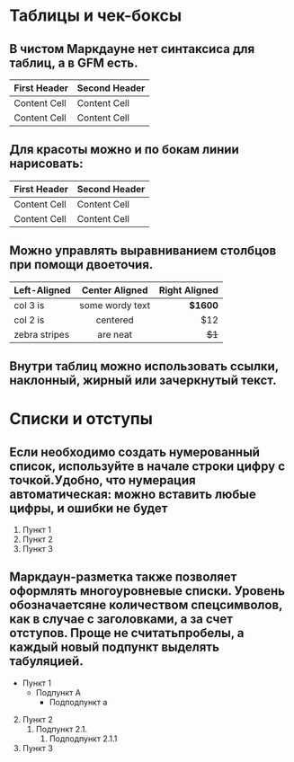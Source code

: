 # Таблицы и чек-боксы

## В чистом Маркдауне нет синтаксиса для таблиц, а в GFM есть.
First Header | Second Header
------------- | -------------
Content Cell | Content Cell
Content Cell | Content Cell
## Для красоты можно и по бокам линии нарисовать:
| First Header | Second Header |
| ------------- | ------------- |
| Content Cell | Content Cell |
| Content Cell | Content Cell |
## Можно управлять выравниванием столбцов при помощи двоеточия.
| Left-Aligned | Center Aligned | Right Aligned |
|:------------- |:---------------:| -------------:|
| col 3 is | some wordy text | **$1600** |
| col 2 is | centered | $12 |
| zebra stripes | are neat | ~~$1~~ |
## Внутри таблиц можно использовать ссылки, наклонный, жирный или зачеркнутый текст.

# Списки и отступы

## Если необходимо создать нумерованный список, используйте в начале строки цифру с точкой.Удобно, что нумерация автоматическая: можно вставить любые цифры, и ошибки не будет

1. Пункт 1
2. Пункт 2
3. Пункт 3

## Маркдаун-разметка также позволяет оформлять многоуровневые списки. Уровень обозначаетсяне количеством спецсимволов, как в случае с заголовками, а за счет отступов. Проще не считатьпробелы, а каждый новый подпункт выделять табуляцией.

- Пункт 1
    - Подпункт A
        - Подподпункт a
2. Пункт 2
    1. Подпункт 2.1.
        1. Подподпункт 2.1.1
3. Пункт 3